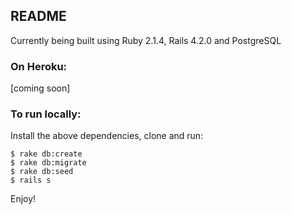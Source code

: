## README

Currently being built using Ruby 2.1.4, Rails 4.2.0 and PostgreSQL

### On Heroku:

[coming soon]

### To run locally:

Install the above dependencies, clone and run:
```
$ rake db:create
$ rake db:migrate
$ rake db:seed
$ rails s
```

Enjoy!
